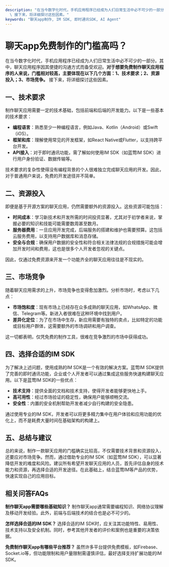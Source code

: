 ```yaml
---
description: "在当今数字化时代，手机应用程序已经成为人们日常生活中必不可少的一部分。其中，聊天应用程序因其便捷的沟通方式而备受欢迎。**对于想要免费制作聊天应用程序的人来说，门槛相对较高，主要体现在以下几个方面：1、技术要求；2、资源投入；3、市场竞争。**\
  \ 接下来，将详细探讨这些因素。"
keywords: "聊天app制作, IM SDK, 即时通讯SDK, AI Agent"
---
```

# 聊天app免费制作的门槛高吗？

在当今数字化时代，手机应用程序已经成为人们日常生活中必不可少的一部分。其中，聊天应用程序因其便捷的沟通方式而备受欢迎。**对于想要免费制作聊天应用程序的人来说，门槛相对较高，主要体现在以下几个方面：1、技术要求；2、资源投入；3、市场竞争。** 接下来，将详细探讨这些因素。

## 一、技术要求

制作聊天应用需要一定的技术基础，包括前端和后端的开发能力。以下是一些基本的技术要求：

- **编程语言**：熟悉至少一种编程语言，例如Java、Kotlin（Android）或Swift（iOS）。
- **框架和库**：理解使用常见的开发框架，如React Native或Flutter，以支持跨平台开发。
- **API接入**：对于即时通讯功能，需了解如何使用IM SDK（如蓝莺IM SDK）进行用户身份验证、数据传输等。

技术要求的复杂性使得没有编程背景的个人很难独立完成聊天应用的开发。因此，对于普通用户来说，免费的开发途径并不简单。

## 二、资源投入

即便是基于开源方案的聊天应用，仍然需要额外的资源投入。这些资源可能包括：

- **时间成本**：学习新技术和开发所需的时间投资显著，尤其对于初学者来说，掌握必要的知识和技能可能需要数周甚至数月。
- **服务器费用**：一旦应用开发完成，后端服务的搭建和维护也需要预算。这包括云服务费用，以支持用户数据库和消息存储。
- **安全与合规**：确保用户数据的安全性和符合相关法律法规的合规措施可能会增加开发时间和费用，这也是很多个人开发者忽视的关键点。

因此，仅通过免费资源来开发一个功能齐全的聊天应用往往是不现实的。

## 三、市场竞争

随着聊天应用需求的上升，市场竞争也变得愈加激烈。分析市场时，考虑以下几点：

- **市场饱和度**：现有市场上已经存在众多成熟的聊天应用，如WhatsApp、微信、Telegram等。新进入者很难在这种环境中找到用户。
- **差异化定位**：为了在市场中生存，新应用需要有独特的卖点，比如特定的功能或目标用户群体，这需要额外的市场调研和用户调查。

这一切都表明，仅凭免费的制作工具，很难在竞争激烈的市场中获得成功。

## 四、选择合适的IM SDK

为了解决上述问题，使用成熟的IM SDK是一个有效的解决方案。蓝莺IM SDK提供了完善的即时通讯功能，企业或个人开发者可以通过集成这些服务快速构建聊天应用。以下是蓝莺IM SDK的一些优点：

- **技术支持**：提供全面的文档和技术支持，使得开发者能够更快地上手。
- **高可用性**：经过市场验证的稳定性，确保用户能够顺畅交流。
- **安全性**：内置的安全机制帮助开发者减少自行构建的安全隐患。

通过使用专业的IM SDK，开发者可以将更多精力集中在用户体验和应用功能的优化上，而不是耗费大量时间在基础架构的构建上。

## 五、总结与建议

总的来说，制作一款聊天应用的门槛确实比较高，不仅需要技术背景和资源投入，还要应对市场竞争。然而，通过借助专业的IM SDK（如蓝莺IM SDK），可以显著降低开发的难度和风险。建议所有希望开发聊天应用的人员，首先评估自身的技术能力和资源，再选择合适的开发途径。在此基础上，结合蓝莺IM等产品的优势，快速实现自己的应用目标。

## 相关问答FAQs

**制作聊天app需要哪些基础知识？**
制作聊天app通常需要编程知识、网络协议理解及移动开发经验。此外，前端与后端技术的结合也是必不可少的。

**怎样选择合适的IM SDK？**
选择合适的IM SDK时，应关注其功能特性、易用性、技术支持以及安全机制。同时，参考其他开发者的评价和案例也是重要的决策依据。

**免费制作聊天app有哪些平台推荐？**
虽然许多平台提供免费模板，如Firebase、Socket.io等，但功能限制和用户量限制需谨慎评估，最好选择支持扩展功能的IM SDK。
